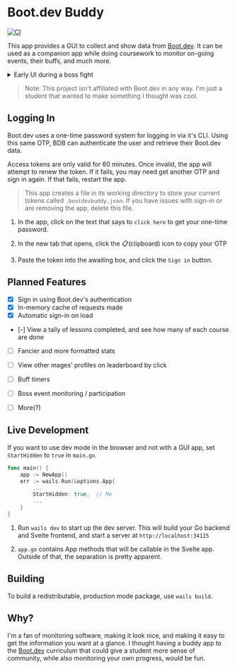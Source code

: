 # Boot.dev Buddy

[![CI](https://github.com/ellielle/bootdev-buddy/actions/workflows/ci.yml/badge.svg)](https://github.com/ellielle/bootdev-buddy/actions/workflows/ci.yml)

This app provides a GUI to collect and show data from [Boot.dev](https://boot.dev/). It can be used as a companion app while doing coursework to monitor on-going events, their buffs, and much more.

<details>
	
<summary>	
Early UI during a boss fight
</summary
	
![2024-06-10_16-16-26](https://github.com/ellielle/bootdev-buddy/assets/40385743/42309740-4705-4183-8a3d-8d20a33d7297)
 
</details>

> Note: This project isn't affiliated with Boot.dev in any way. I'm just a student that wanted to make something I thought was cool.

## Logging In

Boot.dev uses a one-time password system for logging in via it's CLI. Using this same OTP, BDB can authenticate the user and retrieve their Boot.dev data.

Access tokens are only valid for 60 minutes. Once invalid, the app will attempt to renew the token. If it fails, you may need get another OTP and sign in again. If that fails, restart the app.

> This app creates a file in its working directory to store your current tokens called `.bootdevbuddy.json`. If you have issues with sign-in or are removing the app, delete this file.

1. In the app, click on the text that says to `click here` to get your one-time password.

2. In the new tab that opens, click the 📋(clipboard) icon to copy your OTP

3. Paste the token into the awaiting box, and click the `Sign in` button.

## Planned Features

- [x] Sign in using Boot.dev's authentication
- [x] In-memory cache of requests made
- [x] Automatic sign-in on load
- [-] View a tally of lessons completed, and see how many of each course are done
- [ ] Fancier and more formatted stats
- [ ] View other mages' profiles on leaderboard by click
- [ ] Buff timers
- [ ] Boss event monitoring / participation
- [ ] More(?)


## Live Development

If you want to use dev mode in the browser and not with a GUI app, set `StartHidden` to `true` in `main.go`.

```go
func main() {
	app := NewApp()
	err := wails.Run(&options.App{
        ...
		StartHidden: true,  // Me
        ...
    }
}
```

1. Run `wails dev` to start up the dev server. This will build your Go backend and Svelte frontend, and start a server at `http://localhost:34115`

2. `app.go` contains App methods that will be callable in the Svelte app. Outside of that, the separation is pretty apparent.

## Building

To build a redistributable, production mode package, use `wails build`.

## Why?

I'm a fan of monitoring software, making it look nice, and making it easy to get the information you want at a glance. I thought having a buddy app to the [Boot.dev](https://boot.dev) curriculum that could give a student more sense of community, while also monitoring your own progress, would be fun.
